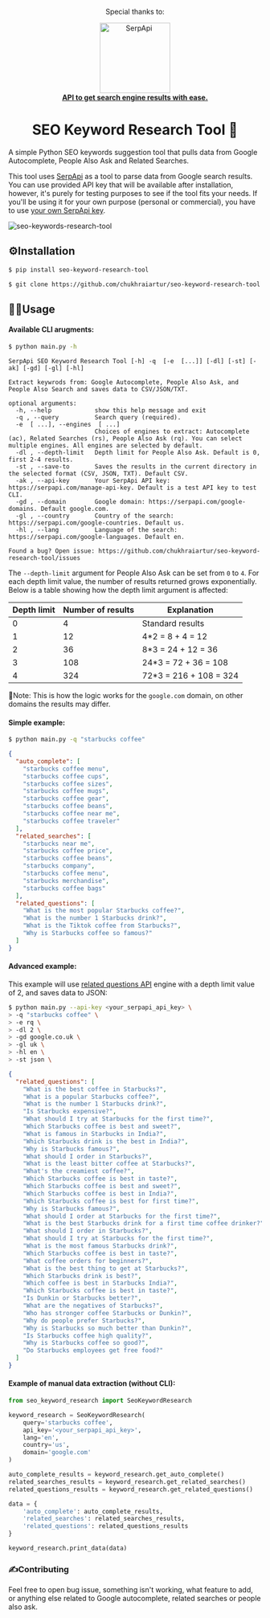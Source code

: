 <div align="center">
<p>Special thanks to:</p>
<div>
  <img src="https://user-images.githubusercontent.com/81998012/231172985-81515e8b-bc41-46b4-83fa-d129d5f3e718.svg" width="140" alt="SerpApi">
</div>
<a href="https://serpapi.com">
  <b>API to get search engine results with ease.</b>
</a>
</div>

<h1 align="center">SEO Keyword Research Tool 🔎</h1>

A simple Python SEO keywords suggestion tool that pulls data from Google Autocomplete, People Also Ask and Related Searches.

This tool uses [SerpApi](https://serpapi.com/) as a tool to parse data from Google search results. You can use provided API key that will be available after installation, however, it's purely for testing purposes to see if the tool fits your needs. If you'll be using it for your own purpose (personal or commercial), you have to use [your own SerpApi key](https://serpapi.com/manage-api-key).

![seo-keywords-research-tool](https://user-images.githubusercontent.com/78694043/221098691-5ad4d2b9-0ebd-4c65-ab1e-47a599955e9c.gif)


## ⚙️Installation

```bash
$ pip install seo-keyword-research-tool
```

```bash
$ git clone https://github.com/chukhraiartur/seo-keyword-research-tool.git
```


## 🤹‍♂️Usage

#### Available CLI arugments:

```bash
$ python main.py -h
```

```lang-none
SerpApi SEO Keyword Research Tool [-h] -q  [-e  [...]] [-dl] [-st] [-ak] [-gd] [-gl] [-hl]

Extract keywrods from: Google Autocomplete, People Also Ask, and People Also Search and saves data to CSV/JSON/TXT.

optional arguments:
  -h, --help            show this help message and exit
  -q , --query          Search query (required).
  -e  [ ...], --engines  [ ...]
                        Choices of engines to extract: Autocomplete (ac), Related Searches (rs), People Also Ask (rq). You can select multiple engines. All engines are selected by default.
  -dl , --depth-limit   Depth limit for People Also Ask. Default is 0, first 2-4 results.
  -st , --save-to       Saves the results in the current directory in the selected format (CSV, JSON, TXT). Default CSV.
  -ak , --api-key       Your SerpApi API key: https://serpapi.com/manage-api-key. Default is a test API key to test CLI.
  -gd , --domain        Google domain: https://serpapi.com/google-domains. Default google.com.
  -gl , --country       Country of the search: https://serpapi.com/google-countries. Default us.
  -hl , --lang          Language of the search: https://serpapi.com/google-languages. Default en.

Found a bug? Open issue: https://github.com/chukhraiartur/seo-keyword-research-tool/issues
```

The `--depth-limit` argument for People Also Ask can be set from `0` to `4`. For each depth limit value, the number of results returned grows exponentially. Below is a table showing how the depth limit argument is affected:

| Depth limit | Number of results | Explanation |
|-------------|-------------------|-------------|
| 0 | 4 | Standard results |
| 1 | 12 | 4*2 = 8 + 4 = 12 |
| 2 | 36 | 8*3 = 24 + 12 = 36 |
| 3 | 108 | 24*3 = 72 + 36 = 108 |
| 4 | 324 | 72*3 = 216 + 108 = 324 |

📌Note: This is how the logic works for the `google.com` domain, on other domains the results may differ.

#### Simple example:

```bash
$ python main.py -q "starbucks coffee"
```

```json
{
  "auto_complete": [
    "starbucks coffee menu",
    "starbucks coffee cups",
    "starbucks coffee sizes",
    "starbucks coffee mugs",
    "starbucks coffee gear",
    "starbucks coffee beans",
    "starbucks coffee near me",
    "starbucks coffee traveler"
  ],
  "related_searches": [
    "starbucks near me",
    "starbucks coffee price",
    "starbucks coffee beans",
    "starbucks company",
    "starbucks coffee menu",
    "starbucks merchandise",
    "starbucks coffee bags"
  ],
  "related_questions": [
    "What is the most popular Starbucks coffee?",
    "What is the number 1 Starbucks drink?",
    "What is the Tiktok coffee from Starbucks?",
    "Why is Starbucks coffee so famous?"
  ]
}
```

#### Advanced example:

This example will use [related questions API](https://serpapi.com/related-questions) engine with a depth limit value of 2, and saves data to JSON:

```bash
$ python main.py --api-key <your_serpapi_api_key> \
> -q "starbucks coffee" \
> -e rq \
> -dl 2 \
> -gd google.co.uk \
> -gl uk \
> -hl en \
> -st json \
```

```json
{
  "related_questions": [
    "What is the best coffee in Starbucks?",
    "What is a popular Starbucks coffee?",
    "What is the number 1 Starbucks drink?",
    "Is Starbucks expensive?",
    "What should I try at Starbucks for the first time?",
    "Which Starbucks coffee is best and sweet?",
    "What is famous in Starbucks in India?",
    "Which Starbucks drink is the best in India?",
    "Why is Starbucks famous?",
    "What should I order in Starbucks?",
    "What is the least bitter coffee at Starbucks?",
    "What's the creamiest coffee?",
    "Which Starbucks coffee is best in taste?",
    "Which Starbucks coffee is best and sweet?",
    "Which Starbucks coffee is best in India?",
    "Which Starbucks coffee is best for first time?",
    "Why is Starbucks famous?",
    "What should I order at Starbucks for the first time?",
    "What is the best Starbucks drink for a first time coffee drinker?",
    "What should I order in Starbucks?",
    "What should I try at Starbucks for the first time?",
    "What is the most famous Starbucks drink?",
    "Which Starbucks coffee is best in taste?",
    "What coffee orders for beginners?",
    "What is the best thing to get at Starbucks?",
    "Which Starbucks drink is best?",
    "Which coffee is best in Starbucks India?",
    "Which Starbucks coffee is best in taste?",
    "Is Dunkin or Starbucks better?",
    "What are the negatives of Starbucks?",
    "Who has stronger coffee Starbucks or Dunkin?",
    "Why do people prefer Starbucks?",
    "Why is Starbucks so much better than Dunkin?",
    "Is Starbucks coffee high quality?",
    "Why is Starbucks coffee so good?",
    "Do Starbucks employees get free food?"
  ]
}
```

#### Example of manual data extraction (without CLI):

```python
from seo_keyword_research import SeoKeywordResearch

keyword_research = SeoKeywordResearch(
    query='starbucks coffee',
    api_key='<your_serpapi_api_key>',
    lang='en',
    country='us',
    domain='google.com'
)

auto_complete_results = keyword_research.get_auto_complete()
related_searches_results = keyword_research.get_related_searches()
related_questions_results = keyword_research.get_related_questions()

data = {
    'auto_complete': auto_complete_results,
    'related_searches': related_searches_results,
    'related_questions': related_questions_results
}

keyword_research.print_data(data)
```

### ✍Contributing

Feel free to open bug issue, something isn't working, what feature to add, or anything else related to Google autocomplete, related searches or people also ask.
